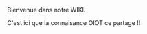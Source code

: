 <!-- TITLE: Bienvenue -->


Bienvenue dans notre WIKI. 

C'est ici que la connaisance OIOT ce partage !!